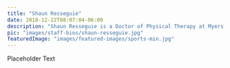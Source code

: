 ```yaml
---
title: "Shaun Resseguie"
date: 2018-12-22T08:07:04-06:00
description: "Shaun Resseguie is a Doctor of Physical Therapy at Myers Sports Medicine and Orthopaedic Center"
pic: "images/staff-bios/shaun-resseguie.jpg"
featuredImage: "images/featured-images/sports-min.jpg"
---
```


Placeholder Text
